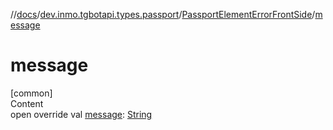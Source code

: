 //[docs](../../../index.md)/[dev.inmo.tgbotapi.types.passport](../index.md)/[PassportElementErrorFrontSide](index.md)/[message](message.md)



# message  
[common]  
Content  
open override val [message](message.md): [String](https://kotlinlang.org/api/latest/jvm/stdlib/kotlin/-string/index.html)  



